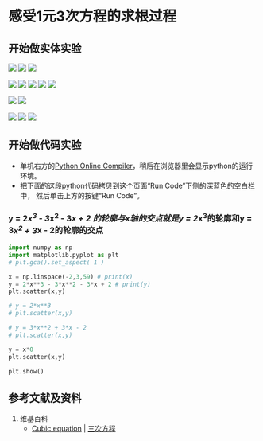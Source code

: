 # 感受1元3次方程的求根过程

## 开始做实体实验

![](/images/函数与解析几何/n个未知数和n次幂的等式/感受1元3次方程的求根过程/1a1.jpg)
![](/images/函数与解析几何/n个未知数和n次幂的等式/感受1元3次方程的求根过程/1a2.jpg)
![](/images/函数与解析几何/n个未知数和n次幂的等式/感受1元3次方程的求根过程/1a3.jpg)

![](/images/函数与解析几何/n个未知数和n次幂的等式/感受1元3次方程的求根过程/2a1.jpg)
![](/images/函数与解析几何/n个未知数和n次幂的等式/感受1元3次方程的求根过程/2a2.jpg)
![](/images/函数与解析几何/n个未知数和n次幂的等式/感受1元3次方程的求根过程/2a3.jpg)
![](/images/函数与解析几何/n个未知数和n次幂的等式/感受1元3次方程的求根过程/2a4.jpg)
![](/images/函数与解析几何/n个未知数和n次幂的等式/感受1元3次方程的求根过程/2a5.jpg)

![](/images/函数与解析几何/n个未知数和n次幂的等式/感受1元3次方程的求根过程/3a1.jpg)
![](/images/函数与解析几何/n个未知数和n次幂的等式/感受1元3次方程的求根过程/3a2.jpg)

![](/images/函数与解析几何/n个未知数和n次幂的等式/感受1元3次方程的求根过程/4a1.jpg)
![](/images/函数与解析几何/n个未知数和n次幂的等式/感受1元3次方程的求根过程/4a2.jpg)
![](/images/函数与解析几何/n个未知数和n次幂的等式/感受1元3次方程的求根过程/4a3.jpg)

## 开始做代码实验

- 单机右方的[Python Online Compiler](https://www.alphacodingskills.com/compile-python-online.php)，稍后在浏览器里会显示python的运行环境。
- 把下面的这段python代码拷贝到这个页面“Run Code”下侧的深蓝色的空白栏中， 然后单击上方的按键“Run Code”。

### y = 2*x<sup>3</sup> - 3*x<sup>2</sup> - 3*x + 2 的轮廓与x轴的交点就是y = 2*x<sup>3</sup>的轮廓和y = 3*x<sup>2</sup> + 3*x - 2的轮廓的交点
```python
import numpy as np
import matplotlib.pyplot as plt
# plt.gca().set_aspect( 1 ) 

x = np.linspace(-2,3,59) # print(x)
y = 2*x**3 - 3*x**2 - 3*x + 2 # print(y)
plt.scatter(x,y)

# y = 2*x**3
# plt.scatter(x,y)

# y = 3*x**2 + 3*x - 2
# plt.scatter(x,y)

y = x*0
plt.scatter(x,y)

plt.show()
```

## 参考文献及资料

1. 维基百科
	- [Cubic equation](https://en.wikipedia.org/wiki/Cubic_equation) | [三次方程](https://zh.wikipedia.org/wiki/%E4%B8%89%E6%AC%A1%E6%96%B9%E7%A8%8B) 